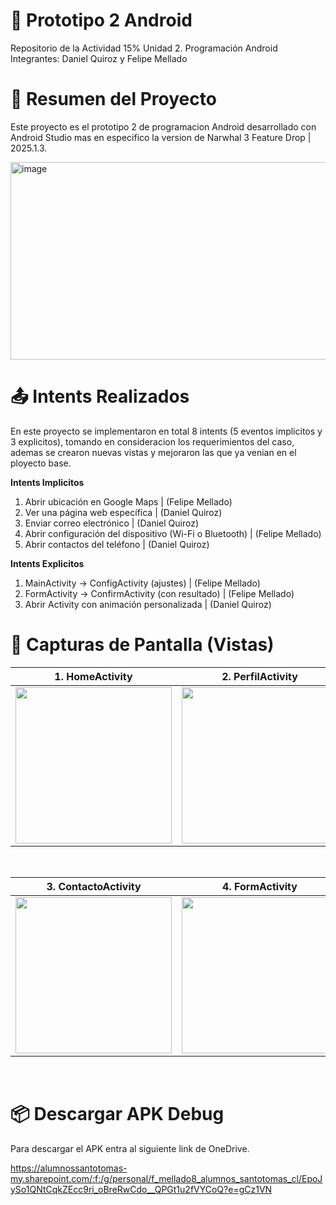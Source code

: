 # 📱 Prototipo 2 Android

Repositorio de la Actividad 15% Unidad 2. Programación Android
Integrantes: Daniel Quiroz y Felipe Mellado

# 🚀 Resumen del Proyecto
Este proyecto es el prototipo 2 de programacion Android desarrollado con Android Studio mas en especifico la version de Narwhal 3 Feature Drop | 2025.1.3.

<img width="563" height="316" alt="image" src="https://github.com/user-attachments/assets/3d37832c-3b07-4afe-8aac-26c893b4a380" />

# 📤 Intents Realizados
En este proyecto se implementaron en total 8 intents (5 eventos implicitos y 3 explicitos), tomando en consideracion los requerimientos del caso, ademas se crearon nuevas vistas y mejoraron las que ya venian en el ployecto base.

**Intents Implicitos**
1. Abrir ubicación en Google Maps | (Felipe Mellado)
2. Ver una página web específica | (Daniel Quiroz)
3. Enviar correo electrónico | (Daniel Quiroz)
4. Abrir configuración del dispositivo (Wi-Fi o Bluetooth) | (Felipe Mellado)
5. Abrir contactos del teléfono | (Daniel Quiroz)

**Intents Explicitos**
1. MainActivity → ConfigActivity (ajustes) | (Felipe Mellado)
2. FormActivity → ConfirmActivity (con resultado) | (Felipe Mellado)
3. Abrir Activity con animación personalizada | (Daniel Quiroz)

# 📸 Capturas de Pantalla (Vistas)

| 1. **HomeActivity** | 2. **PerfilActivity** |
|--------------|----------------|
| <img src="https://github.com/user-attachments/assets/f59bc079-a525-4ac2-8389-3248ead59428" width="250"/> | <img src="https://github.com/user-attachments/assets/39f22af9-085d-471a-b96e-bd22ef373db5" width="250"/> |
<br>

| 3. **ContactoActivity** | 4. **FormActivity** |
|--------------|----------------|
| <img src="https://github.com/user-attachments/assets/b5b4ec8a-091b-4f20-a180-dea994770f33" width="250"/> | <img src="https://github.com/user-attachments/assets/a5834a26-93f8-4faa-b118-df5caa7c77c7" width="250"/> |
<br>

# 📦 Descargar APK Debug
Para descargar el APK entra al siguiente link de OneDrive.

https://alumnossantotomas-my.sharepoint.com/:f:/g/personal/f_mellado8_alumnos_santotomas_cl/EpoJySo1QNtCqkZEcc9ri_oBreRwCdo__QPGt1u2fVYCoQ?e=gCz1VN




